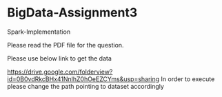# BigData-Assignment3
Spark-Implementation

Please read the PDF file for the question.

Please use below link to get the data

https://drive.google.com/folderview?id=0B0vdRkcBHx41NnlhZ0hOeEZCYms&usp=sharing
In order to execute please change the path pointing to dataset accordingly

